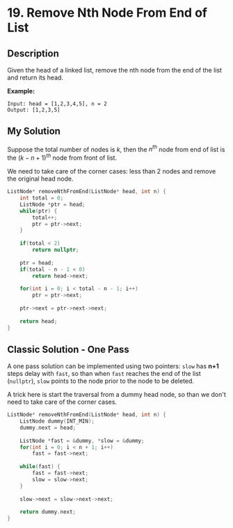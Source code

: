 # 19. Remove Nth Node From End of List
## Description
Given the head of a linked list, remove the nth node from the end of the list and return its head.

**Example:**
```
Input: head = [1,2,3,4,5], n = 2
Output: [1,2,3,5]
```
## My Solution
Suppose the total number of nodes is $k$, then the $n^{th}$ node from end of list is the $(k-n+1)^{th}$ node from front of list.

We need to take care of the corner cases: less than 2 nodes and remove the original head node.
```C++
ListNode* removeNthFromEnd(ListNode* head, int n) {
    int total = 0;
    ListNode *ptr = head;
    while(ptr) {
        total++;
        ptr = ptr->next;
    }
    
    if(total < 2)
        return nullptr;
    
    ptr = head;
    if(total - n - 1 < 0)
        return head->next;
    
    for(int i = 0; i < total - n - 1; i++)
        ptr = ptr->next;
    
    ptr->next = ptr->next->next;
    
    return head;
}
```
## Classic Solution - One Pass
A one pass solution can be implemented using two pointers: `slow` has **n+1** steps delay with `fast`, so than when `fast` reaches the end of the list (`nullptr`), `slow` points to the node prior to the node to be deleted.

A trick here is start the traversal from a dummy head node, so than we don't need to take care of the corner cases.

```C++
ListNode* removeNthFromEnd(ListNode* head, int n) {
    ListNode dummy(INT_MIN);
    dummy.next = head;
    
    ListNode *fast = &dummy, *slow = &dummy;
    for(int i = 0; i < n + 1; i++)
        fast = fast->next;
    
    while(fast) {
        fast = fast->next;
        slow = slow->next;
    }
    
    slow->next = slow->next->next;
    
    return dummy.next;
}
```
